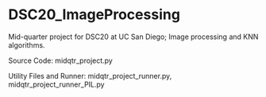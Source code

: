 # DSC20_ImageProcessing
Mid-quarter project for DSC20 at UC San Diego; Image processing and KNN algorithms.


Source Code: midqtr_project.py

Utility Files and Runner: midqtr_project_runner.py, midqtr_project_runner_PIL.py  
